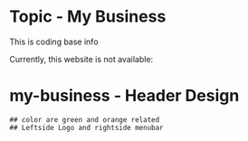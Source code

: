 # Topic - My Business

This is coding base info

Currently, this website is not available:

# my-business - Header Design

    ## color are green and orange related
    ## Leftside Logo and rightside menubar
